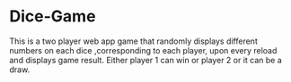 # Dice-Game
This is a two player web app game that randomly displays different numbers on each dice ,corresponding to each player, upon every reload and displays game result.
Either player 1 can win or player 2 or it can be a draw.
